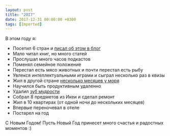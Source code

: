 ```yaml
---
layout: post
title: "2OI7"
date: 2017-12-31 00:00:00 +0300
tags: [Imported]
---
```


В этом году я:

- Посетил 6 стран и [писал об этом в блог](https://blog.alexeyev.me/travel/)
- Мало читал книг, но много статей
- Прослушал много часов подкастов
- Поменял семейное положение
- Перестал есть мясо животных и почти перестал есть рыбу
- Увлекся интеллектуальными играми и сыграл несколько раз в квизы
- Жил в другой стране [несколько месяцев у моря](https://blog.alexeyev.me/vietnam/)
- Научился быть продуктивным удаленно
- Удалил [зуб мудрости](https://blog.alexeyev.me/2017/08/tooth-nha-trang/)
- Собрал 8 предметов из Икеи и сделал ремонт
- Жил в 10 квартирах (от одной ночи до нескольких месяцев)
- Впервые переночевал в отеле
- Постарел на год

С Новым Годом! Пусть Новый Год принесет много счастья и радостных моментов :)